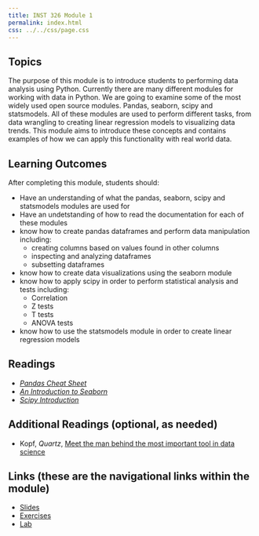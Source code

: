 ```yaml
---
title: INST 326 Module 1
permalink: index.html
css: ../../css/page.css
---
```


## Topics

The purpose of this module is to introduce students to performing data analysis using Python. Currently there are many different modules for working with data in Python. We are going to examine some of the most widely used open source modules. Pandas, seaborn, scipy and statsmodels. All of these modules are used to perform different tasks, from data wrangling to creating linear regression models to visualizing data trends. This module aims to introduce these concepts and contains examples of how we can apply this functionality with real world data. 

## Learning Outcomes

After completing this module, students should:

- Have an understanding of what the pandas, seaborn, scipy and statsmodels modules are used for
- Have an undetstanding of how to read the documentation for each of these modules
- know how to create pandas dataframes and perform data manipulation including:
    - creating columns based on values found in other columns
    - inspecting and analyzing dataframes
    - subsetting dataframes
- know how to create data visualizations using the seaborn module
- know how to apply scipy in order to perform statistical analysis and tests including:
    - Correlation
    - Z tests
    - T tests
    - ANOVA tests
- know how to use the statsmodels module in order to create linear regression models

## Readings

- [_Pandas Cheat Sheet_](https://pandas.pydata.org/Pandas_Cheat_Sheet.pdf)
- [_An Introduction to Seaborn_](https://seaborn.pydata.org/introduction.html)
- [_Scipy Introduction_](https://docs.scipy.org/doc/scipy/reference/tutorial/general.html)

## Additional Readings (optional, as needed)

- Kopf, _Quartz_, [Meet the man behind the most important tool in data science](https://qz.com/1126615/the-story-of-the-most-important-tool-in-data-science/)

## Links (these are the navigational links within the module)

- [Slides](slides.html)
- [Exercises](exercises)
- [Lab](lab)
